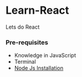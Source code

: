 # Learn-React
Lets do React

### Pre-requisites 
* Knowledge in JavaScript
* Terminal
* [Node Js Installation][1] 

[1]: https://tecadmin.net/install-latest-nodejs-npm-on-linux-mint/

